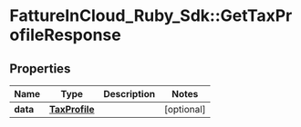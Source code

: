 # FattureInCloud_Ruby_Sdk::GetTaxProfileResponse

## Properties

| Name | Type | Description | Notes |
| ---- | ---- | ----------- | ----- |
| **data** | [**TaxProfile**](TaxProfile.md) |  | [optional] |

